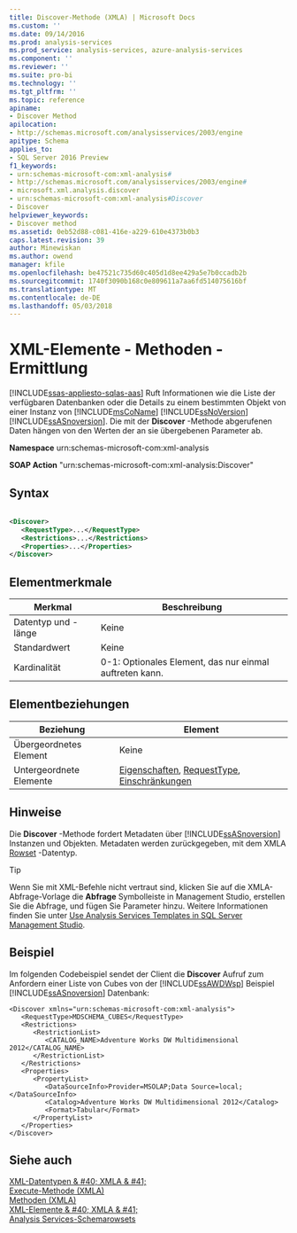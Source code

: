 ```yaml
---
title: Discover-Methode (XMLA) | Microsoft Docs
ms.custom: ''
ms.date: 09/14/2016
ms.prod: analysis-services
ms.prod_service: analysis-services, azure-analysis-services
ms.component: ''
ms.reviewer: ''
ms.suite: pro-bi
ms.technology: ''
ms.tgt_pltfrm: ''
ms.topic: reference
apiname:
- Discover Method
apilocation:
- http://schemas.microsoft.com/analysisservices/2003/engine
apitype: Schema
applies_to:
- SQL Server 2016 Preview
f1_keywords:
- urn:schemas-microsoft-com:xml-analysis#
- http://schemas.microsoft.com/analysisservices/2003/engine#
- microsoft.xml.analysis.discover
- urn:schemas-microsoft-com:xml-analysis#Discover
- Discover
helpviewer_keywords:
- Discover method
ms.assetid: 0eb52d88-c081-416e-a229-610e4373b0b3
caps.latest.revision: 39
author: Minewiskan
ms.author: owend
manager: kfile
ms.openlocfilehash: be47521c735d60c405d1d8ee429a5e7b0ccadb2b
ms.sourcegitcommit: 1740f3090b168c0e809611a7aa6fd514075616bf
ms.translationtype: MT
ms.contentlocale: de-DE
ms.lasthandoff: 05/03/2018
---
```

# <a name="xml-elements---methods---discover"></a>XML-Elemente - Methoden - Ermittlung
[!INCLUDE[ssas-appliesto-sqlas-aas](../../includes/ssas-appliesto-sqlas-aas.md)]
  Ruft Informationen wie die Liste der verfügbaren Datenbanken oder die Details zu einem bestimmten Objekt von einer Instanz von [!INCLUDE[msCoName](../../includes/msconame-md.md)] [!INCLUDE[ssNoVersion](../../includes/ssnoversion-md.md)] [!INCLUDE[ssASnoversion](../../includes/ssasnoversion-md.md)]. Die mit der **Discover** -Methode abgerufenen Daten hängen von den Werten der an sie übergebenen Parameter ab.  
  
 **Namespace** urn:schemas-microsoft-com:xml-analysis  
  
 **SOAP Action** "urn:schemas-microsoft-com:xml-analysis:Discover"  
  
## <a name="syntax"></a>Syntax  
  
```xml  
  
<Discover>  
   <RequestType>...</RequestType>  
   <Restrictions>...</Restrictions>  
   <Properties>...</Properties>  
</Discover>  
```  
  
## <a name="element-characteristics"></a>Elementmerkmale  
  
|Merkmal|Beschreibung|  
|--------------------|-----------------|  
|Datentyp und -länge|Keine|  
|Standardwert|Keine|  
|Kardinalität|0-1: Optionales Element, das nur einmal auftreten kann.|  
  
## <a name="element-relationships"></a>Elementbeziehungen  
  
|Beziehung|Element|  
|------------------|-------------|  
|Übergeordnetes Element|Keine|  
|Untergeordnete Elemente|[Eigenschaften](../../analysis-services/xmla/xml-elements-properties/properties-element-xmla.md), [RequestType](../../analysis-services/xmla/xml-elements-properties/requesttype-element-xmla.md), [Einschränkungen](../../analysis-services/xmla/xml-elements-properties/restrictions-element-xmla.md)|  
  
## <a name="remarks"></a>Hinweise  
 Die **Discover** -Methode fordert Metadaten über [!INCLUDE[ssASnoversion](../../includes/ssasnoversion-md.md)] Instanzen und Objekten. Metadaten werden zurückgegeben, mit dem XMLA [Rowset](../../analysis-services/xmla/xml-data-types/rowset-data-type-xmla.md) -Datentyp.  
 
> [!TIP] 
> Wenn Sie mit XML-Befehle nicht vertraut sind, klicken Sie auf die XMLA-Abfrage-Vorlage die **Abfrage** Symbolleiste in Management Studio, erstellen Sie die Abfrage, und fügen Sie Parameter hinzu. Weitere Informationen finden Sie unter [Use Analysis Services Templates in SQL Server Management Studio](../../analysis-services/instances/use-analysis-services-templates-in-sql-server-management-studio.md). 
  
## <a name="example"></a>Beispiel  
 Im folgenden Codebeispiel sendet der Client die **Discover** Aufruf zum Anfordern einer Liste von Cubes von der [!INCLUDE[ssAWDWsp](../../includes/ssawdwsp-md.md)] Beispiel [!INCLUDE[ssASnoversion](../../includes/ssasnoversion-md.md)] Datenbank:  
  
```  
<Discover xmlns="urn:schemas-microsoft-com:xml-analysis">  
   <RequestType>MDSCHEMA_CUBES</RequestType>  
   <Restrictions>  
      <RestrictionList>  
         <CATALOG_NAME>Adventure Works DW Multidimensional 2012</CATALOG_NAME>  
      </RestrictionList>  
   </Restrictions>  
   <Properties>  
      <PropertyList>  
         <DataSourceInfo>Provider=MSOLAP;Data Source=local;</DataSourceInfo>  
         <Catalog>Adventure Works DW Multidimensional 2012</Catalog>  
         <Format>Tabular</Format>  
      </PropertyList>  
   </Properties>  
</Discover>  
```  
  
## <a name="see-also"></a>Siehe auch  
 [XML-Datentypen & #40; XMLA & #41;](../../analysis-services/xmla/xml-data-types/xml-data-types-xmla.md)   
 [Execute-Methode &#40;XMLA&#41;](../../analysis-services/xmla/xml-elements-methods-execute.md)   
 [Methoden &#40;XMLA&#41;](../../analysis-services/xmla/xml-elements-methods.md)   
 [XML-Elemente & #40; XMLA & #41;](http://msdn.microsoft.com/library/40ab2360-efb6-4ba6-bf23-e84964e51008)   
 [Analysis Services-Schemarowsets](../../analysis-services/schema-rowsets/analysis-services-schema-rowsets.md)  
  
  
